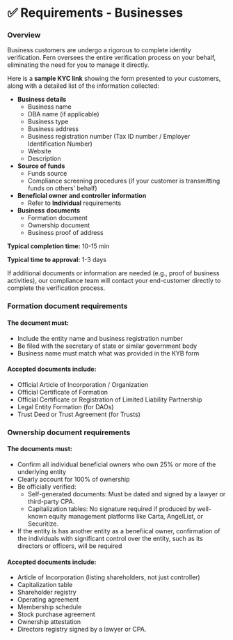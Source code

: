 # ✅ Requirements - Businesses

### Overview

Business customers are undergo a rigorous to complete identity verification. Fern oversees the entire verification process on your behalf, eliminating the need for you to manage it directly.

Here is a **sample KYC link** showing the form presented to your customers, along with a detailed list of the information collected:

* **Business details**
  * Business name
  * DBA name (if applicable)&#x20;
  * Business type
  * Business address
  * Business registration number (Tax ID number / Employer Identification Number)
  * Website
  * Description
* **Source of funds**&#x20;
  * Funds source
  * Compliance screening procedures (if your customer is transmitting funds on others' behalf)
* **Beneficial owner and controller information**
  * Refer to **Individual** requirements
* **Business** **documents**
  * Formation document
  * Ownership document
  * Business proof of address

**Typical completion time:** 10-15 min&#x20;

**Typical time to approval:** 1-3 days

If additional documents or information are needed (e.g., proof of business activities), our compliance team will contact your end-customer directly to complete the verification process.

### Formation document requirements

#### The document must:

* Include the entity name and business registration number
* Be filed with the secretary of state or similar government body
* Business name must match what was provided in the KYB form

#### Accepted documents include:&#x20;

* Official Article of Incorporation / Organization
* Official Certificate of Formation
* Official Certificate or Registration of Limited Liability Partnership
* Legal Entity Formation (for DAOs)
* Trust Deed or Trust Agreement (for Trusts)

### Ownership document requirements

#### The documents must:&#x20;

* Confirm all individual beneficial owners who own 25% or more of the underlying entity
* Clearly account for 100% of ownership
* Be officially verified:
  * Self-generated documents: Must be dated and signed by a lawyer or third-party CPA.
  * Capitalization tables: No signature required if produced by well-known equity management platforms like Carta, AngelList, or Securitize.
* If the entity is has another entity as a benefiical owner, confirmation of the individuals with significant control over the entity, such as its directors or officers, will be required

#### Accepted documents include:

* Article of Incorporation (listing shareholders, not just controller)
* Capitalization table
* Shareholder registry
* Operating agreement
* Membership schedule
* Stock purchase agreement
* Ownership attestation&#x20;
* Directors registry signed by a lawyer or CPA.
